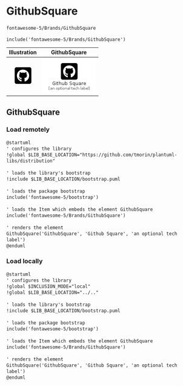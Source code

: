 # GithubSquare


```text
fontawesome-5/Brands/GithubSquare
```

```text
include('fontawesome-5/Brands/GithubSquare')
```



| Illustration | GithubSquare |
| :---: | :---: |
| ![illustration for Illustration](../../fontawesome-5/Brands/GithubSquare.png) | ![illustration for GithubSquare](../../fontawesome-5/Brands/GithubSquare.Local.png) |




## GithubSquare

### Load remotely
```plantuml
@startuml
' configures the library
!global $LIB_BASE_LOCATION="https://github.com/tmorin/plantuml-libs/distribution"

' loads the library's bootstrap
!include $LIB_BASE_LOCATION/bootstrap.puml

' loads the package bootstrap
include('fontawesome-5/bootstrap')

' loads the Item which embeds the element GithubSquare
include('fontawesome-5/Brands/GithubSquare')

' renders the element
GithubSquare('GithubSquare', 'Github Square', 'an optional tech label')
@enduml
```

### Load locally
```plantuml
@startuml
' configures the library
!global $INCLUSION_MODE="local"
!global $LIB_BASE_LOCATION="../.."

' loads the library's bootstrap
!include $LIB_BASE_LOCATION/bootstrap.puml

' loads the package bootstrap
include('fontawesome-5/bootstrap')

' loads the Item which embeds the element GithubSquare
include('fontawesome-5/Brands/GithubSquare')

' renders the element
GithubSquare('GithubSquare', 'Github Square', 'an optional tech label')
@enduml
```

